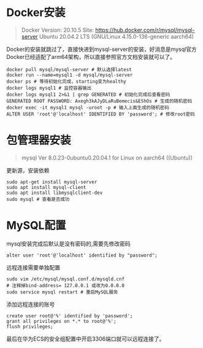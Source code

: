 # Docker安装

> Docker Version: 20.10.5
> Site: https://hub.docker.com/r/mysql/mysql-server
> Ubuntu 20.04.2 LTS (GNU/Linux 4.15.0-136-generic aarch64)

Docker的安装就跳过了，直接快进到mysql-server的安装，好消息是mysql官方Docker已经适配了arm64架构，所以直接参照官方文档安装就可以了。

```shell
docker pull mysql/mysql-server # 默认选择latest
docker run --name=mysql1 -d mysql/mysql-server
docker ps # 等待初始化完成，starting变为healthy
docker logs mysql1 # 监控容器输出
docker logs mysql1 2>&1 | grep GENERATED # 初始化完成后查看密码
GENERATED ROOT PASSWORD: Axegh3kAJyDLaRuBemecis&EShOs # 生成的随机密码
docker exec -it mysql1 mysql -uroot -p # 输入上面生成的随机密码
ALTER USER 'root'@'localhost' IDENTIFIED BY 'password'; # 修改root密码
```

# 包管理器安装

> mysql  Ver 8.0.23-0ubuntu0.20.04.1 for Linux on aarch64 ((Ubuntu))

更新源，安装依赖

```shell
sudo apt-get install mysql-server
sudo apt install mysql-client
sudo apt install libmysqlclient-dev
sudo mysql # 查看是否成功
```

# MySQL配置

mysql安装完成后默认是没有密码的,需要先修改密码

```mysql
alter user 'root'@'localhost' identified by "password";
```

远程连接需要单独配置

```shell
sudo vim /etc/mysql/mysql.conf.d/mysqld.cnf
# 注释掉bind-address= 127.0.0.1 或改为0.0.0.0
sudo service mysql restart # 重启MySQL服务
```

添加远程连接的账号

```mysql
create user root@'%' identified by 'password';
grant all privileges on *.* to root@'%';
flush privileges;
```

最后在华为ECS的安全组配置中开启3306端口就可以远程连接了。